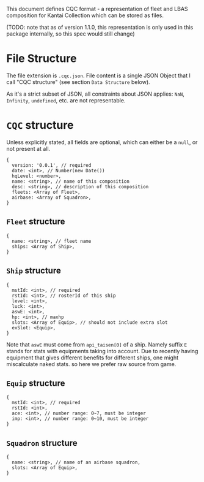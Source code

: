 This document defines CQC format - a representation of fleet and LBAS composition for Kantai Collection
which can be stored as files.

(TODO: note that as of version 1.1.0, this representation is only used
in this package internally, so this spec would still change)

# File Structure

The file extension is `.cqc.json`. File content is a single JSON Object that I call "CQC structure"
(see section `Data Structure` below).

As it's a strict subset of JSON, all constraints about JSON applies: `NaN`, `Infinity`, `undefined`, etc. are not representable.

# `CQC` structure

Unless explicitly stated, all fields are optional, which can either be a `null`, or not present at all.

```
{
  version: '0.0.1', // required
  date: <int>, // Number(new Date())
  hqLevel: <number>,
  name: <string>, // name of this composition
  desc: <string>, // description of this composition
  fleets: <Array of Fleet>,
  airbase: <Array of Squadron>,
}
```

## `Fleet` structure

```
{
  name: <string>, // fleet name
  ships: <Array of Ship>,
}
```

## `Ship` structure

```
{
  mstId: <int>, // required
  rstId: <int>, // rosterId of this ship
  level: <int>,
  luck: <int>,
  aswE: <int>,
  hp: <int>, // maxhp
  slots: <Array of Equip>, // should not include extra slot
  exSlot: <Equip>,
}
```

Note that `aswE` must come from `api_taisen[0]` of a ship.
Namely suffix `E` stands for stats with equipments taking into account.
Due to recently having equipment that gives different benefits for different ships,
one might miscalculate naked stats. so here we prefer raw source from game.

## `Equip` structure

```
{
  mstId: <int>, // required
  rstId: <int>,
  ace: <int>, // number range: 0~7, must be integer
  imp: <int>, // number range: 0~10, must be integer
}
```

## `Squadron` structure

```
{
  name: <string>, // name of an airbase squadron,
  slots: <Array of Equip>,
}
```
